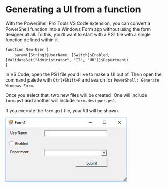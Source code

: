 # Generating a UI from a function

With the PowerShell Pro Tools VS Code extension, you can convert a PowerShell function into a Windows Form app without using the form designer at all. To this, you'll want to start with a PS1 file with a single function defined within it. 

```text
function New-User {
    param([String]$UserName, [Switch]$Enabled, [ValidateSet("Administrator", "IT", "HR")]$Department)
}
```

In VS Code, open the PS1 file you'd like to make a UI out of. Then open the command palette with `Ctrl+Shift+P` and search for `PowerShell: Generate Windows Form`. 

Once you select that, two new files will be created. One will include `form.ps1` and another will include `form.designer.ps1`. 

If you execute the `form.ps1` file, your UI will be shown. 

![Auto-generated UI](../../.gitbook/assets/image%20%285%29.png)

